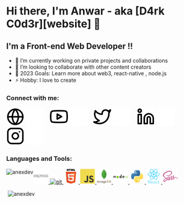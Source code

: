 # Hi there, I'm Anwar - aka [D4rk C0d3r][website] 👋

## I'm a Front-end Web Developer !!

- 🌱 I’m currently working on private projects and collaborations
- 👯 I’m looking to collaborate with other content creators
- 🥅 2023 Goals: Learn more about web3, react-native , node.js
- ⚡ Hobby: I love to create 

### Connect with me:

[![website](./img/globe-light.svg)](https://gifted-kirch-581fe5.netlify.app/#gh-light-mode-only)
[![website](./img/globe-dark.svg)](https://gifted-kirch-581fe5.netlify.app/#gh-dark-mode-only)
&nbsp;&nbsp;
[![website](./img/youtube-light.svg)](https://www.youtube.com/channel/UCYFa9aTRI6yJzlG4ceaTiXg#gh-light-mode-only)
[![website](./img/youtube-dark.svg)](https://www.youtube.com/channel/UCYFa9aTRI6yJzlG4ceaTiXg#gh-dark-mode-only)
&nbsp;&nbsp;
[![website](./img/twitter-light.svg)](https://twitter.com/codestackr#gh-light-mode-only)
[![website](./img/twitter-dark.svg)](https://twitter.com/codestackr#gh-dark-mode-only)
&nbsp;&nbsp;
[![website](./img/linkedin-light.svg)](https://linkedin.com/in/codeSTACKr#gh-light-mode-only)
[![website](./img/linkedin-dark.svg)](https://linkedin.com/in/codeSTACKr#gh-dark-mode-only)
&nbsp;&nbsp;
[![website](./img/instagram-light.svg)](https://instagram.com/anutixo#gh-light-mode-only)
[![website](./img/instagram-dark.svg)](https://instagram.com/anutixo#gh-dark-mode-only)

<h3 align="left">Languages and Tools:</h3>
<p align="left">  <a href="https://expressjs.com" target="_blank" rel="noreferrer"> <img src="https://raw.githubusercontent.com/devicons/devicon/master/icons/express/express-original-wordmark.svg" alt="express" width="40" height="40"/> </a> <a href="https://git-scm.com/" target="_blank" rel="noreferrer"> <img src="https://www.vectorlogo.zone/logos/git-scm/git-scm-icon.svg" alt="git" width="40" height="40"/> </a> <a href="https://www.w3.org/html/" target="_blank" rel="noreferrer"> <img src="https://raw.githubusercontent.com/devicons/devicon/master/icons/html5/html5-original-wordmark.svg" alt="html5" width="40" height="40"/> </a> <a href="https://developer.mozilla.org/en-US/docs/Web/JavaScript" target="_blank" rel="noreferrer"> <img src="https://raw.githubusercontent.com/devicons/devicon/master/icons/javascript/javascript-original.svg" alt="javascript" width="40" height="40"/> </a> <a href="https://www.mongodb.com/" target="_blank" rel="noreferrer"> <img src="https://raw.githubusercontent.com/devicons/devicon/master/icons/mongodb/mongodb-original-wordmark.svg" alt="mongodb" width="40" height="40"/> </a>  </a> <a href="https://nodejs.org" target="_blank" rel="noreferrer"> <img src="https://raw.githubusercontent.com/devicons/devicon/master/icons/nodejs/nodejs-original-wordmark.svg" alt="nodejs" width="40" height="40"/> </a> <a href="https://www.python.org" target="_blank" rel="noreferrer"> <img src="https://raw.githubusercontent.com/devicons/devicon/master/icons/python/python-original.svg" alt="python" width="40" height="40"/> </a> <a href="https://reactjs.org/" target="_blank" rel="noreferrer"> <img src="https://raw.githubusercontent.com/devicons/devicon/master/icons/react/react-original-wordmark.svg" alt="react" width="40" height="40"/> </a> <a href="https://sass-lang.com" target="_blank" rel="noreferrer"> <img src="https://raw.githubusercontent.com/devicons/devicon/master/icons/sass/sass-original.svg" alt="sass" width="40" height="40"/> </a> <a 

<p><img align="left" src="https://github-readme-stats.vercel.app/api/top-langs?username=anexdev1&show_icons=true&locale=en&layout=compact" alt="anexdev" /></p>

<p>&nbsp;<img align="center" src="https://github-readme-stats.vercel.app/api?username=anexdev1&show_icons=true&locale=en" alt="anexdev" /></p>

